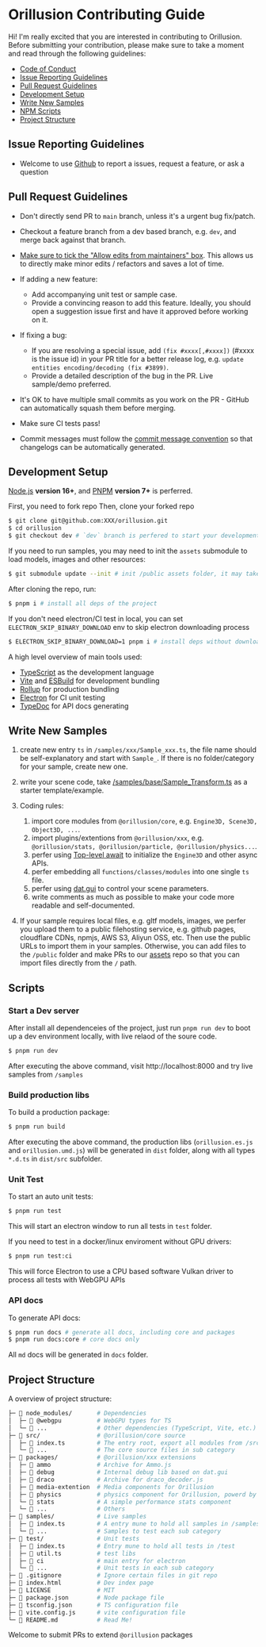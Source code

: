 # Orillusion Contributing Guide

Hi! I'm really excited that you are interested in contributing to Orillusion. Before submitting your contribution, please make sure to take a moment and read through the following guidelines:

- [Code of Conduct](./CODE_OF_CONDUCT.md)
- [Issue Reporting Guidelines](#issue-reporting-guidelines)
- [Pull Request Guidelines](#pull-request-guidelines)
- [Development Setup](#development-setup)
- [Write New Samples](#write-new-samples)
- [NPM Scripts](#scripts)
- [Project Structure](#project-structure)

## Issue Reporting Guidelines

- Welcome to use [Github](https://github.com/Orillusion/orillusion/issues)  to report a issues, request a feature, or ask a question

## Pull Request Guidelines

- Don't directly send PR to `main` branch, unless it's a urgent bug fix/patch.

- Checkout a feature branch from a dev based branch, e.g. `dev`, and merge back against that branch.

- [Make sure to tick the "Allow edits from maintainers" box](https://docs.github.com/en/pull-requests/collaborating-with-pull-requests/working-with-forks/allowing-changes-to-a-pull-request-branch-created-from-a-fork). This allows us to directly make minor edits / refactors and saves a lot of time.

- If adding a new feature:

  - Add accompanying unit test or sample case.
  - Provide a convincing reason to add this feature. Ideally, you should open a suggestion issue first and have it approved before working on it.

- If fixing a bug:

  - If you are resolving a special issue, add `(fix #xxxx[,#xxxx])` (#xxxx is the issue id) in your PR title for a better release log, e.g. `update entities encoding/decoding (fix #3899)`.
  - Provide a detailed description of the bug in the PR. Live sample/demo preferred.

- It's OK to have multiple small commits as you work on the PR - GitHub can automatically squash them before merging.

- Make sure CI tests pass!

- Commit messages must follow the [commit message convention](./commit-convention.md) so that changelogs can be automatically generated.

## Development Setup

[Node.js](https://nodejs.org) **version 16+**, and [PNPM](https://pnpm.io) **version 7+** is perferred.

First, you need to fork repo
Then, clone your forked repo

```bash
$ git clone git@github.com:XXX/orillusion.git
$ cd orillusion
$ git checkout dev # `dev` branch is perfered to start your development
```

If you need to run samples, you may need to init the `assets` submodule to load models, images and other resources:

```bash
$ git submodule update --init # init /public assets folder, it may take a long time due to large file size
```

After cloning the repo, run:

```bash
$ pnpm i # install all deps of the project
```

If you don't need electron/CI test in local, you can set `ELECTRON_SKIP_BINARY_DOWNLOAD` env to skip electron downloading process

```bash
$ ELECTRON_SKIP_BINARY_DOWNLOAD=1 pnpm i # install deps without downloading electron binary
```

A high level overview of main tools used:

- [TypeScript](https://www.typescriptlang.org/) as the development language
- [Vite](https://vitejs.dev/) and [ESBuild](https://esbuild.github.io/) for development bundling
- [Rollup](https://rollupjs.org) for production bundling
- [Electron](https://www.electronjs.org/) for CI unit testing
- [TypeDoc](https://typedoc.org/) for API docs generating

## Write New Samples

1. create new entry `ts` in `/samples/xxx/Sample_xxx.ts`, the file name should be self-explanatory and start with `Sample_`. If there is no folder/category for your sample, create new one.

2. write your scene code, take [/samples/base/Sample_Transform.ts](../samples/base/Sample_Transform.ts) as a starter template/example. 

3. Coding rules:
    1. import core modules from `@orillusion/core`, e.g. `Engine3D, Scene3D, Object3D, ...`.
    2. import plugins/extentions from `@orillusion/xxx`, e.g. `@orillusion/stats, @orillusion/particle, @orillusion/physics...`.
    3. perfer using [Top-level await](https://v8.dev/features/top-level-await) to initialize the `Engine3D` and other async APIs.
    4. perfer embedding all `functions/classes/modules` into one single `ts` file.
    5. perfer using [dat.gui](https://github.com/dataarts/dat.gui) to control your scene parameters.
    6. write comments as much as possible to make your code more readable and self-documented.

4. If your sample requires local files, e.g. gltf models, images, we perfer you upload them to a public filehosting service, e.g. github pages, cloudflare CDNs, npmjs, AWS S3, Aliyun OSS, etc. Then use the public URLs to import them in your samples. Otherwise, you can add files to the `/public` folder and make PRs to our [assets](https://github.com/Orillusion/assets) repo so that you can import files directly from the `/` path.

## Scripts

### Start a Dev server
After install all dependenceies of the project, just run `pnpm run dev` to boot up a dev environment locally, with live relaod of the soure code.

```bash
$ pnpm run dev
```
After executing the above command, visit http://localhost:8000 and try live samples from `/samples`

### Build production libs
To build a production package:
```bash
$ pnpm run build
```
After executing the above command, the production libs (`orillusion.es.js` and `orillusion.umd.js`) will be generated in `dist` folder, along with all types `*.d.ts` in `dist/src` subfolder.

### Unit Test
To start an auto unit tests:
```bash
$ pnpm run test
```
This will start an electron window to run all tests in `test` folder. 

If you need to test in a docker/linux enviroment without GPU drivers:
```bash
$ pnpm run test:ci
```
This will force Electron to use a CPU based software Vulkan driver to process all tests with WebGPU APIs

### API docs
To generate API docs:
```bash
$ pnpm run docs # generate all docs, including core and packages
$ pnpm run docs:core # core docs only
```
All `md` docs will be generated in `docs` folder.

## Project Structure

A overview of project structure:

```bash
├─ 📂 node_modules/       # Dependencies
│  ├─ 📁 @webgpu          # WebGPU types for TS
│  └─ 📁 ...              # Other dependencies (TypeScript, Vite, etc.)
├─ 📂 src/                # @orillusion/core source
│  ├─ 📄 index.ts         # The entry root, export all modules from /src
│  └─ 📁 ...              # The core source files in sub category
├─ 📂 packages/           # @orillusion/xxx extensions
│  ├─ 📁 ammo             # Archive for Ammo.js
│  ├─ 📁 debug            # Internal debug lib based on dat.gui
│  ├─ 📁 draco            # Archive for draco_decoder.js
│  ├─ 📁 media-extention  # Media components for Orillusion
│  ├─ 📁 physics          # physics component for Orillusion, powerd by Ammo.js
│  └─ 📁 stats            # A simple performance stats component
│  └─ 📁 ...              # Others
├─ 📂 samples/            # Live samples
│  ├─ 📄 index.ts         # A entry mune to hold all samples in /samples
│  └─ 📁 ...              # Samples to test each sub category
├─ 📂 test/               # Unit tests
│  ├─ 📄 index.ts         # Entry mune to hold all tests in /test
│  ├─ 📄 util.ts          # test libs
│  ├─ 📁 ci               # main entry for electron
│  └─ 📁 ...              # Unit tests in each sub category
├─ 📄 .gitignore          # Ignore certain files in git repo
├─ 📄 index.html          # Dev index page
├─ 📄 LICENSE             # MIT
├─ 📄 package.json        # Node package file
├─ 📄 tsconfig.json       # TS configuration file
├─ 📄 vite.config.js      # vite configuration file
└─ 📄 README.md           # Read Me!
```

Welcome to submit PRs to extend `@orillusion` packages
